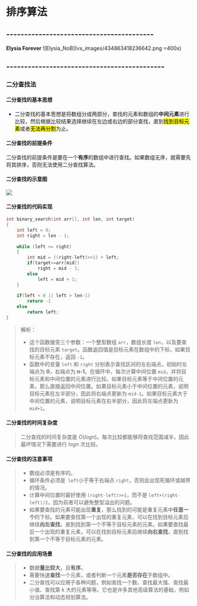 <style>
pre {
  overflow-y: auto;
  max-height: 500px;
}
</style>

# 排序算法
## -----------------------------------------
**Elysia Forever**
![Elysia_NoB](vx_images/434863418236642.png =400x)
## --------------------------------------------

### 二分查找法

#### 二分查找的基本思想
* 二分查找的基本思想是将数组分成两部分，查找的元素和数组的**中间元素**进行比较，然后根据比较结果选择继续在左边或右边的部分查找，直到<mark>找到目标元素</mark>或者<mark>无法再分割</mark>为止。

#### 二分查找的前提条件
二分查找的前提条件是要在一个**有序**的数组中进行查找。如果数组无序，就需要先将其排序，否则无法使用二分查找算法。

#### 二分查找的示意图
![](vx_images/231903019256808.gif)
#### 二分查找的代码实现

```cpp
int binary_search(int arr[], int len, int target)
{
    int left = 0;
    int right = len - 1;
    
    while (left <= right)
    {
        int mid = ((right-left)>>1) + left;
        if(target<=arr[mid])
            right = mid - 1;
        else
            left = mid + 1;
    }
    
    if(left < 0 || left > len-1)
        return -1
    else
        return left;
}
```

>解析：
> * 这个函数接受三个参数：一个整型数组 `arr`，数组长度 `len`，以及要查找的目标元素 `target`。函数返回值是目标元素在数组中的下标，如果目标元素不存在，返回 `-1`。
>* 函数中的变量 `left` 和 `right` 分别表示查找区间的左右端点，初始时左端点为 **0**，右端点为 **n-1**。在循环中，每次计算中间位置 `mid`，并将目标元素和中间位置的元素进行比较。如果目标元素等于中间位置的元素，那么直接返回中间位置。如果目标元素小于中间位置的元素，说明目标元素在左半部分，因此将右端点更新为 `mid-1`。如果目标元素大于中间位置的元素，说明目标元素在右半部分，因此将左端点更新为 `mid+1`。

#### 二分查找的时间复杂度
>二分查找的时间复杂度是 $O(logn)$。每次比较都能够将查找范围减半，因此最坏情况下需要进行 $logn$ 次比较。

#### 二分查找的注意事项
> * 数组必须是有序的。
> * 循环条件必须是` left`小于等于右端点 `right`，否则会出现死循环或越界的情况。
> * 计算中间位置时最好使用 `(right-left)>>1`，而不是 `left+(right-left)/2`，因为前者可以避免整型溢出的问题。
>* 如果要查找的元素可能出现**重复**，那么找到的可能是重复元素中**任意一个**的下标。如果要查找第一个出现的重复元素，可以在找到目标元素后继续**向左查找**，直到找到第一个不等于目标元素的元素。如果要查找最后一个出现的重复元素，可以在找到目标元素后继续**向右查找**，直到找到第一个不等于目标元素的元素。

#### 二分查找的应用场景
>* 数据**量比较大**，且**有序**。
>* 需要快速**查找**一个元素，或者判断一个元素**是否存在**于数组中。
>* 二分查找可以应用于各种问题，例如查找一个数、查找最大值、查找最小值、查找第 k 大的元素等等。它也是许多其他高级算法的基础，例如分治算法和动态规划算法。


